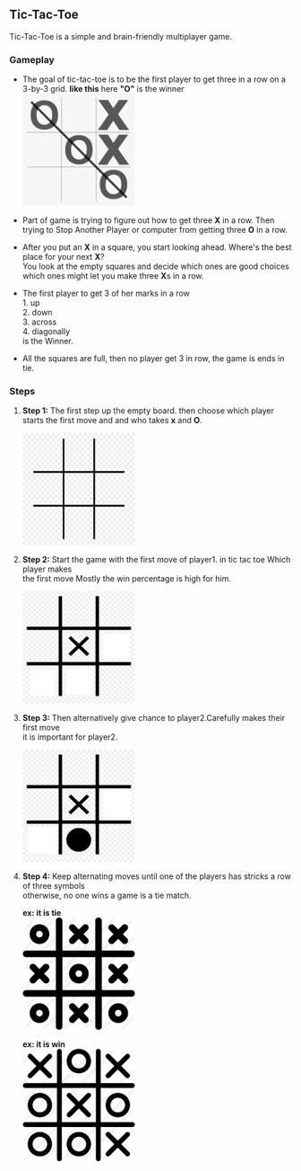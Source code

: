 ## Tic-Tac-Toe
Tic-Tac-Toe is a simple and brain-friendly multiplayer game.

### Gameplay
* The goal of tic-tac-toe is to be the first player to get three in a row on a 3-by-3 grid.
  **like this**  here **"O"** is the winner <br>
  <img src="win.png" width="200" height="200" >

* Part of  game is trying to figure out how to get three **X** in a row. 
  Then trying to Stop Another Player or computer from getting three **O** in a row.

* After you put an **X** in a square, you start looking ahead. Where's the best place for your next **X**?  
  You look at the empty squares and decide which ones are good choices which ones might let you make three **X**s in a row.

* The first player to get 3 of her marks in a row <br>
       1. up<br>
       2. down<br>
       3. across<br>
       4. diagonally<br> 
    is the Winner.   

* All the squares are full, then no player get 3 in row, the game is ends in tie.

### Steps
1. **Step 1:** The first step up the empty board. then choose which player <br>
    starts the first move and and who takes **x** and **O**.

     <img src="empty.png" width="200" height="200" >

2. **Step 2:** Start the game with the first move of player1. in tic tac toe Which player makes <br>
   the first move Mostly the win percentage is high for him.

   <img src="step1.png" width="200" height="200" >

3. **Step 3:** Then alternatively give chance to player2.Carefully makes their first move<br>
     it is important for player2.

   <img src="steps.png" width="200" height="200" >

4.  **Step 4:** Keep alternating moves until one of the players has stricks a row of three symbols <br>
      otherwise, no one wins a game is a tie match.

    **ex: it is tie**<br>
    <img src="tie1.png" width="200" height="200" >

    **ex: it is win**<br>
    <img src="win2.png" width="200" height="200" >







